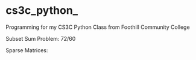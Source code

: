 # cs3c_python_
Programming for my CS3C Python Class from Foothill Community College


Subset Sum Problem: 72/60

Sparse Matrices: 
